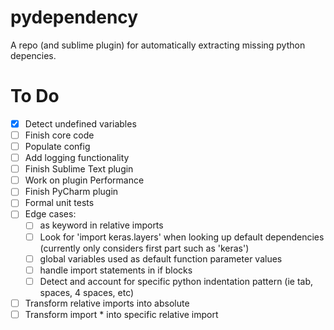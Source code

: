 # pydependency

A repo (and sublime plugin) for automatically extracting missing python depencies.


# To Do

- [x] Detect undefined variables
- [ ] Finish core code
- [ ] Populate config
- [ ] Add logging functionality
- [ ] Finish Sublime Text plugin
- [ ] Work on plugin Performance
- [ ] Finish PyCharm plugin
- [ ] Formal unit tests
- [ ] Edge cases:
  - [ ] as keyword in relative imports
  - [ ] Look for 'import keras.layers' when looking up default dependencies (currently only considers first
  part such as 'keras')
  - [ ] global variables used as default function parameter values
  - [ ] handle import statements in if blocks
  - [ ] Detect and account for specific python indentation pattern (ie tab, spaces, 4 spaces, etc)
- [ ] Transform relative imports into absolute
- [ ] Transform import * into specific relative import